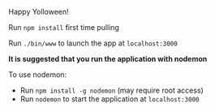 Happy Yolloween!

Run `npm install` first time pulling

Run `./bin/www` to launch the app at `localhost:3000`

**It is suggested that you run the application with nodemon**

To use nodemon:

- Run `npm install -g nodemon` (may require root access)
- Run `nodemon` to start the application at `localhost:3000`
